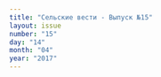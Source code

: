 ```yaml
---
title: "Сельские вести - Выпуск №15"
layout: issue
number: "15"
day: "14"
month: "04"
year: "2017"
---
```

